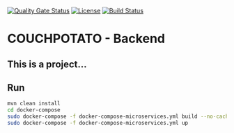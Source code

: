 [![Quality Gate Status](https://sonarcloud.io/api/project_badges/measure?project=UnigePInfo-CouchPotato_couchpotato-backend&metric=alert_status)](https://sonarcloud.io/dashboard?id=UnigePInfo-CouchPotato_couchpotato-backend)
[![License](https://img.shields.io/badge/License-Apache%202.0-blue.svg)](https://opensource.org/licenses/Apache-2.0)
[![Build Status](https://travis-ci.com/UnigePInfo-CouchPotato/couchpotato-backend.svg?branch=staging)](https://travis-ci.com/UnigePInfo-CouchPotato/couchpotato-backend)
# COUCHPOTATO - Backend

## This is a project...

## Run

```bash
mvn clean install
cd docker-compose
sudo docker-compose -f docker-compose-microservices.yml build --no-cache
sudo docker-compose -f docker-compose-microservices.yml up
```
